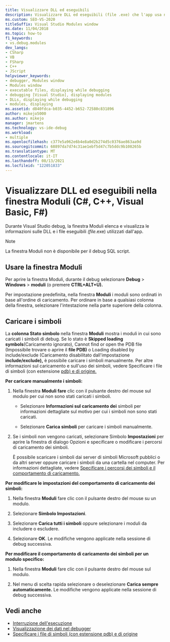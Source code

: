 ```yaml
---
title: Visualizzare DLL ed eseguibili
description: Visualizzare DLL ed eseguibili (file .exe) che l'app usa nella finestra Moduli durante una sessione di debug in Visual Studio.
ms.custom: SEO-VS-2020
titleSuffix: Visual Studio Modules window
ms.date: 11/04/2018
ms.topic: how-to
f1_keywords:
- vs.debug.modules
dev_langs:
- CSharp
- VB
- FSharp
- C++
- JScript
helpviewer_keywords:
- debugger, Modules window
- Modules window
- executable files, displaying while debugging
- debugging [Visual Studio], displaying modules
- DLLs, displaying while debugging
- modules, displaying
ms.assetid: d840fdca-b035-4452-b652-72580c831896
author: mikejo5000
ms.author: mikejo
manager: jmartens
ms.technology: vs-ide-debug
ms.workload:
- multiple
ms.openlocfilehash: c377e5a962e6b4e8a0d2b274d5c0376ae863aa9d
ms.sourcegitcommit: 68897da7d74c31ae1ebf5d47c7b5ddc9b108265b
ms.translationtype: MT
ms.contentlocale: it-IT
ms.lasthandoff: 08/13/2021
ms.locfileid: "122051833"
---
```

# <a name="view-dlls-and-executables-in-the-modules-window-c-c-visual-basic-f"></a>Visualizzare DLL ed eseguibili nella finestra Moduli (C#, C++, Visual Basic, F#)

Durante Visual Studio debug, la  finestra Moduli elenca e visualizza le informazioni sulle DLL e i file eseguibili *(file*.exe) utilizzati dall'app.

> [!NOTE]
> La finestra Moduli non è disponibile per il debug SQL script.

## <a name="use-the-modules-window"></a>Usare la finestra Moduli

Per aprire la finestra Moduli, durante il debug selezionare **Debug**  >  **Windows**  >  **moduli** (o premere **CTRL+ALT+U).**

Per impostazione predefinita, nella finestra **Moduli** i moduli sono ordinati in base all'ordine di caricamento. Per ordinare in base a qualsiasi colonna della finestra, selezionare l'intestazione nella parte superiore della colonna.

## <a name="load-symbols"></a>Caricare i simboli

La **colonna Stato simbolo** nella finestra **Moduli** mostra i moduli in cui sono caricati i simboli di debug. Se lo stato è **Skipped loading symbols**(Caricamento ignorato), Cannot find or open the PDB file (Impossibile trovare o aprire il **file PDB)** o Loading disabled by include/exclude (Caricamento disabilitato dall'impostazione **include/exclude),** è possibile caricare i simboli manualmente. Per altre informazioni sul caricamento e sull'uso dei simboli, vedere Specificare i file di simboli (con estensione [pdb) e di origine.](../debugger/specify-symbol-dot-pdb-and-source-files-in-the-visual-studio-debugger.md)

**Per caricare manualmente i simboli:**

1. Nella finestra **Moduli fare** clic con il pulsante destro del mouse sul modulo per cui non sono stati caricati i simboli.

   - Selezionare **Informazioni sul caricamento dei** simboli per informazioni dettagliate sul motivo per cui i simboli non sono stati caricati.

   - Selezionare **Carica simboli** per caricare i simboli manualmente.

1. Se i simboli non vengono caricati, selezionare Simbolo  **Impostazioni** per aprire la finestra di dialogo Opzioni e specificare o modificare i percorsi di caricamento dei simboli.

   È possibile scaricare i simboli dai server di simboli Microsoft pubblici o da altri server oppure caricare i simboli da una cartella nel computer. Per informazioni dettagliate, vedere [Specificare i percorsi dei simboli e il comportamento di caricamento.](../debugger/specify-symbol-dot-pdb-and-source-files-in-the-visual-studio-debugger.md#BKMK_Specify_symbol_locations_and_loading_behavior)

**Per modificare le impostazioni del comportamento di caricamento dei simboli:**

1. Nella finestra **Moduli** fare clic con il pulsante destro del mouse su un modulo.

1. Selezionare **Simbolo Impostazioni**.

1. Selezionare **Carica tutti i simboli** oppure selezionare i moduli da includere o escludere.

1. Selezionare **OK**. Le modifiche vengono applicate nella sessione di debug successiva.

**Per modificare il comportamento di caricamento dei simboli per un modulo specifico:**

1. Nella finestra **Moduli** fare clic con il pulsante destro del mouse sul modulo.

1. Nel menu di scelta rapida selezionare o deselezionare **Carica sempre automaticamente.** Le modifiche vengono applicate nella sessione di debug successiva.

## <a name="see-also"></a>Vedi anche
- [Interruzione dell'esecuzione](/previous-versions/visualstudio/visual-studio-2010/7z9se2d8(v=vs.100))
- [Visualizzazione dei dati nel debugger](../debugger/viewing-data-in-the-debugger.md)
- [Specificare i file di simboli (con estensione pdb) e di origine](../debugger/specify-symbol-dot-pdb-and-source-files-in-the-visual-studio-debugger.md)